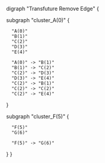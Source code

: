 digraph "Transfuture Remove Edge" {

  subgraph "cluster_A(0)" {

      "A(0)"
      "B(1)"
      "C(2)"
      "D(3)"
      "E(4)"

      "A(0)" -> "B(1)"
      "B(1)" -> "C(2)"
      "C(2)" -> "D(3)"
      "D(3)" -> "E(4)"
      "C(2)" -> "B(1)"
      "C(2)" -> "C(2)"
      "C(2)" -> "E(4)"

  }

  subgraph "cluster_F(5)" {

      "F(5)"
      "G(6)"

      "F(5)" -> "G(6)"

  }
}
